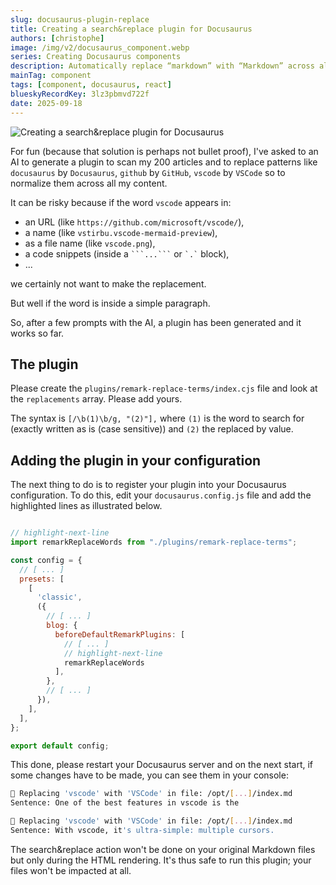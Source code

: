 ```yaml
---
slug: docusaurus-plugin-replace
title: Creating a search&replace plugin for Docusaurus
authors: [christophe]
image: /img/v2/docusaurus_component.webp
series: Creating Docusaurus components
description: Automatically replace “markdown” with “Markdown” across all your content to keep your posts consistent.
mainTag: component
tags: [component, docusaurus, react]
blueskyRecordKey: 3lz3pbmvd722f
date: 2025-09-18
---
```


<!-- cspell:ignore vstirbu -->

![Creating a search&replace plugin for Docusaurus](/img/v2/docusaurus_component.webp)

For fun (because that solution is perhaps not bullet proof), I've asked to an AI to generate a plugin to scan my 200 articles and to replace patterns like `docusaurus` by `Docusaurus`, `github` by `GitHub`, `vscode` by `VSCode` so to normalize them across all my content.

It can be risky because if the word `vscode` appears in:

* an URL (like `https://github.com/microsoft/vscode/`),
* a name (like `vstirbu.vscode-mermaid-preview`),
* as a file name (like `vscode.png`),
* a code snippets (inside a <code>\```...\```</code> or <code>\`.\`</code> block),
* ...

we certainly not want to make the replacement.

But well if the word is inside a simple paragraph.

So, after a few prompts with the AI, a plugin has been generated and it works so far.

<!-- truncate -->

## The plugin

Please create the `plugins/remark-replace-terms/index.cjs` file and look at the `replacements` array. Please add yours.

The syntax is `[/\b(1)\b/g, "(2)"],` where `(1)` is the word to search for (exactly written as is (case sensitive)) and `(2)` the replaced by value.

<Snippet filename="plugins/remark-replace-terms/index.cjs" source="plugins/remark-replace-terms/index.cjs" />

## Adding the plugin in your configuration

The next thing to do is to register your plugin into your Docusaurus configuration. To do this, edit your `docusaurus.config.js` file and add the highlighted lines as illustrated below.

<Snippet filename="docusaurus.config.js">

```js

// highlight-next-line
import remarkReplaceWords from "./plugins/remark-replace-terms";

const config = {
  // [ ... ]
  presets: [
    [
      'classic',
      ({
        // [ ... ]
        blog: {
          beforeDefaultRemarkPlugins: [
            // [ ... ]
            // highlight-next-line
            remarkReplaceWords
          ],
        },
        // [ ... ]
      }),
    ],
  ],
};

export default config;

```

</Snippet>

This done, please restart your Docusaurus server and on the next start, if some changes have to be made, you can see them in your console:

```bash
🔎 Replacing 'vscode' with 'VSCode' in file: /opt/[...]/index.md
Sentence: One of the best features in vscode is the

🔎 Replacing 'vscode' with 'VSCode' in file: /opt/[...]/index.md
Sentence: With vscode, it's ultra-simple: multiple cursors.
```

<AlertBox variant="caution" title="">
The search&replace action won't be done on your original Markdown files but only during the HTML rendering. It's thus safe to run this plugin; your files won't be impacted at all.

</AlertBox>
